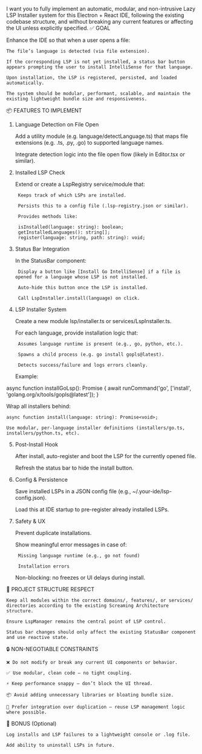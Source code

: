 I want you to fully implement an automatic, modular, and non-intrusive Lazy LSP Installer system for this Electron + React IDE, following the existing codebase structure, and without breaking any current features or affecting the UI unless explicitly specified.
✅ GOAL

Enhance the IDE so that when a user opens a file:

    The file’s language is detected (via file extension).

    If the corresponding LSP is not yet installed, a status bar button appears prompting the user to install IntelliSense for that language.

    Upon installation, the LSP is registered, persisted, and loaded automatically.

    The system should be modular, performant, scalable, and maintain the existing lightweight bundle size and responsiveness.

📦 FEATURES TO IMPLEMENT
1. Language Detection on File Open

    Add a utility module (e.g. language/detectLanguage.ts) that maps file extensions (e.g. .ts, .py, .go) to supported language names.

    Integrate detection logic into the file open flow (likely in Editor.tsx or similar).

2. Installed LSP Check

    Extend or create a LspRegistry service/module that:

        Keeps track of which LSPs are installed.

        Persists this to a config file (.lsp-registry.json or similar).

        Provides methods like:

        isInstalled(language: string): boolean;
        getInstalledLanguages(): string[];
        register(language: string, path: string): void;

3. Status Bar Integration

    In the StatusBar component:

        Display a button like [Install Go IntelliSense] if a file is opened for a language whose LSP is not installed.

        Auto-hide this button once the LSP is installed.

        Call LspInstaller.install(language) on click.

4. LSP Installer System

    Create a new module lsp/installer.ts or services/LspInstaller.ts.

    For each language, provide installation logic that:

        Assumes language runtime is present (e.g., go, python, etc.).

        Spawns a child process (e.g. go install gopls@latest).

        Detects success/failure and logs errors cleanly.

    Example:

async function installGoLsp(): Promise<void> {
  await runCommand('go', ['install', 'golang.org/x/tools/gopls@latest']);
}

Wrap all installers behind:

    async function install(language: string): Promise<void>;

    Use modular, per-language installer definitions (installers/go.ts, installers/python.ts, etc).

5. Post-Install Hook

    After install, auto-register and boot the LSP for the currently opened file.

    Refresh the status bar to hide the install button.

6. Config & Persistence

    Save installed LSPs in a JSON config file (e.g., ~/.your-ide/lsp-config.json).

    Load this at IDE startup to pre-register already installed LSPs.

7. Safety & UX

    Prevent duplicate installations.

    Show meaningful error messages in case of:

        Missing language runtime (e.g., go not found)

        Installation errors

    Non-blocking: no freezes or UI delays during install.

📁 PROJECT STRUCTURE RESPECT

    Keep all modules within the correct domains/, features/, or services/ directories according to the existing Screaming Architecture structure.

    Ensure LspManager remains the central point of LSP control.

    Status bar changes should only affect the existing StatusBar component and use reactive state.

🔒 NON-NEGOTIABLE CONSTRAINTS

    ❌ Do not modify or break any current UI components or behavior.

    ✅ Use modular, clean code — no tight coupling.

    ⚡ Keep performance snappy — don’t block the UI thread.

    📦 Avoid adding unnecessary libraries or bloating bundle size.

    🧪 Prefer integration over duplication — reuse LSP management logic where possible.

📘 BONUS (Optional)

    Log installs and LSP failures to a lightweight console or .log file.

    Add ability to uninstall LSPs in future.